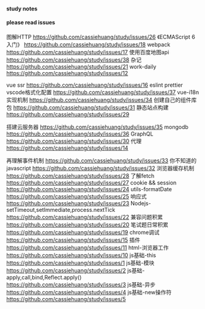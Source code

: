 #### study notes
#### please read issues

图解HTTP https://github.com/cassiehuang/study/issues/26
《ECMAScript 6 入门》 https://github.com/cassiehuang/study/issues/18
webpack  https://github.com/cassiehuang/study/issues/17
使用百度地图api https://github.com/cassiehuang/study/issues/38
杂记 https://github.com/cassiehuang/study/issues/21
work-daily  https://github.com/cassiehuang/study/issues/12


vue ssr https://github.com/cassiehuang/study/issues/16
eslint prettier vscode格式化配置 https://github.com/cassiehuang/study/issues/37
vue-i18n实现机制  https://github.com/cassiehuang/study/issues/34
创建自己的组件库包  https://github.com/cassiehuang/study/issues/31
静态站点构建 https://github.com/cassiehuang/study/issues/29


搭建云服务器  https://github.com/cassiehuang/study/issues/35
mongodb   https://github.com/cassiehuang/study/issues/36
GraphQL  https://github.com/cassiehuang/study/issues/30
代理 https://github.com/cassiehuang/study/issues/14


再理解事件机制  https://github.com/cassiehuang/study/issues/33
你不知道的javascript   https://github.com/cassiehuang/study/issues/32
浏览器缓存机制 https://github.com/cassiehuang/study/issues/28
了解fetch https://github.com/cassiehuang/study/issues/27
cookie && session https://github.com/cassiehuang/study/issues/24
utils-formatDate https://github.com/cassiehuang/study/issues/25
响应式 https://github.com/cassiehuang/study/issues/23
Nodejs-setTimeout,setImmediate,process.nextTick https://github.com/cassiehuang/study/issues/22
兼容问题积累 https://github.com/cassiehuang/study/issues/20
笔试题日常积累 https://github.com/cassiehuang/study/issues/19
chrome调试  https://github.com/cassiehuang/study/issues/15
插件 https://github.com/cassiehuang/study/issues/11
html-浏览器工作  https://github.com/cassiehuang/study/issues/10
js基础-this https://github.com/cassiehuang/study/issues/1
js基础-模块 https://github.com/cassiehuang/study/issues/2
js基础-apply,call,bind,Reflect.apply()  https://github.com/cassiehuang/study/issues/3
js基础-异步 https://github.com/cassiehuang/study/issues/4
js基础-new操作符 https://github.com/cassiehuang/study/issues/5

